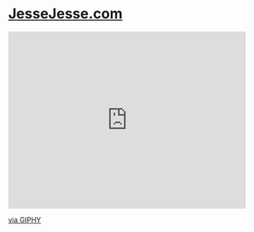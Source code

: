# <a href="https://www.JesseJesse.com">JesseJesse.com</a>
<iframe src="https://giphy.com/embed/0wmImzAkBKWfD0LFg1" width="480" height="358" frameBorder="0" class="giphy-embed" allowFullScreen></iframe><p><a href="https://giphy.com/gifs/jessejessecom-0wmImzAkBKWfD0LFg1">via GIPHY</a></p>
